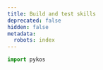 ```yaml
---
title: Build and test skills
deprecated: false
hidden: false
metadata:
  robots: index
---
```

```python Python
import pykos
```